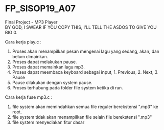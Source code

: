 # FP_SISOP19_A07

Final Project - MP3 Player
<br>BY GOD, I SWEAR IF YOU COPY THIS, I'LL TELL THE ASDOS TO GIVE YOU BIG 0.

Cara kerja play.c :
1. Proses akan menampilkan pesan mengenai lagu yang sedang, akan, dan belum dimainkan.
2. Proses dapat melakukan pause.
3. Proses dapat memainkan lagu mp3.
4. Proses dapat meembaca keyboard sebagai input, 1. Previous, 2. Next, 3. Pause
5. Pause dilakukan dengan system pause.
6. Proses terhubung pada folder file system ketika di run.

Cara kerja fuse mp3.c :
1. file system akan memindahkan semua file reguler berekstensi ".mp3" ke root.
2. file system tidak akan menampilkan file selain file berekstensi ".mp3"
3. file system menyediakan fitur dasar
